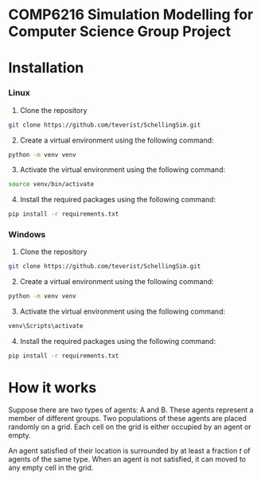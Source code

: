 # COMP6216 Simulation Modelling for Computer Science Group Project


# Installation

### Linux

1. Clone the repository
```bash
git clone https://github.com/teverist/SchellingSim.git
```

2. Create a virtual environment using the following command:
```bash
python -m venv venv
```

3. Activate the virtual environment using the following command:
```bash
source venv/bin/activate
```

4. Install the required packages using the following command:
```bash
pip install -r requirements.txt
```

### Windows

1. Clone the repository
```bash
git clone https://github.com/teverist/SchellingSim.git
```

2. Create a virtual environment using the following command:
```bash
python -m venv venv
```

3. Activate the virtual environment using the following command:
```bash
venv\Scripts\activate
```

4. Install the required packages using the following command:
```bash
pip install -r requirements.txt
```

# How it works

Suppose there are two types of agents: A and B. These agents represent a member of different groups. Two populations of these agents are placed randomly on a grid. Each cell on the grid is either occupied by an agent or empty.

An agent satisfied of their location is surrounded by at least a fraction $t$ of agents of the same type. When an agent is not satisfied, it can moved to any empty cell in the grid.
